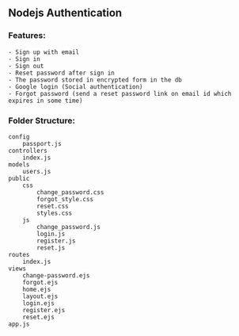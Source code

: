 ## Nodejs Authentication  
  
### Features:  
    - Sign up with email
    - Sign in 
    - Sign out
    - Reset password after sign in
    - The password stored in encrypted form in the db 
    - Google login (Social authentication)
    - Forgot password (send a reset password link on email id which expires in some time)

### Folder Structure:
    config
        passport.js
    controllers
        index.js
    models
        users.js
    public
        css
            change_password.css
            forgot_style.css
            reset.css
            styles.css
        js
            change_password.js
            login.js
            register.js
            reset.js
    routes
        index.js
    views
        change-password.ejs
        forgot.ejs
        home.ejs
        layout.ejs
        login.ejs
        register.ejs
        reset.ejs
    app.js